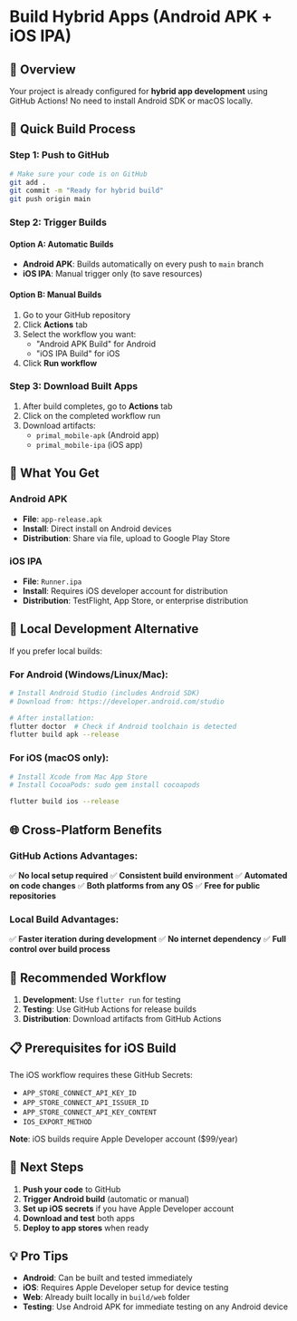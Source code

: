 # Build Hybrid Apps (Android APK + iOS IPA)

## 🎯 Overview
Your project is already configured for **hybrid app development** using GitHub Actions! No need to install Android SDK or macOS locally.

## 🚀 Quick Build Process

### Step 1: Push to GitHub
```bash
# Make sure your code is on GitHub
git add .
git commit -m "Ready for hybrid build"
git push origin main
```

### Step 2: Trigger Builds

#### Option A: Automatic Builds
- **Android APK**: Builds automatically on every push to `main` branch
- **iOS IPA**: Manual trigger only (to save resources)

#### Option B: Manual Builds
1. Go to your GitHub repository
2. Click **Actions** tab
3. Select the workflow you want:
   - "Android APK Build" for Android
   - "iOS IPA Build" for iOS
4. Click **Run workflow**

### Step 3: Download Built Apps
1. After build completes, go to **Actions** tab
2. Click on the completed workflow run
3. Download artifacts:
   - `primal_mobile-apk` (Android app)
   - `primal_mobile-ipa` (iOS app)

## 📱 What You Get

### Android APK
- **File**: `app-release.apk`
- **Install**: Direct install on Android devices
- **Distribution**: Share via file, upload to Google Play Store

### iOS IPA
- **File**: `Runner.ipa`
- **Install**: Requires iOS developer account for distribution
- **Distribution**: TestFlight, App Store, or enterprise distribution

## 🔧 Local Development Alternative

If you prefer local builds:

### For Android (Windows/Linux/Mac):
```bash
# Install Android Studio (includes Android SDK)
# Download from: https://developer.android.com/studio

# After installation:
flutter doctor  # Check if Android toolchain is detected
flutter build apk --release
```

### For iOS (macOS only):
```bash
# Install Xcode from Mac App Store
# Install CocoaPods: sudo gem install cocoapods

flutter build ios --release
```

## 🌐 Cross-Platform Benefits

### GitHub Actions Advantages:
✅ **No local setup required**
✅ **Consistent build environment**
✅ **Automated on code changes**
✅ **Both platforms from any OS**
✅ **Free for public repositories**

### Local Build Advantages:
✅ **Faster iteration during development**
✅ **No internet dependency**
✅ **Full control over build process**

## 🎯 Recommended Workflow

1. **Development**: Use `flutter run` for testing
2. **Testing**: Use GitHub Actions for release builds
3. **Distribution**: Download artifacts from GitHub Actions

## 📋 Prerequisites for iOS Build

The iOS workflow requires these GitHub Secrets:
- `APP_STORE_CONNECT_API_KEY_ID`
- `APP_STORE_CONNECT_API_ISSUER_ID`
- `APP_STORE_CONNECT_API_KEY_CONTENT`
- `IOS_EXPORT_METHOD`

**Note**: iOS builds require Apple Developer account ($99/year)

## 🚀 Next Steps

1. **Push your code** to GitHub
2. **Trigger Android build** (automatic or manual)
3. **Set up iOS secrets** if you have Apple Developer account
4. **Download and test** both apps
5. **Deploy to app stores** when ready

## 💡 Pro Tips

- **Android**: Can be built and tested immediately
- **iOS**: Requires Apple Developer setup for device testing
- **Web**: Already built locally in `build/web` folder
- **Testing**: Use Android APK for immediate testing on any Android device